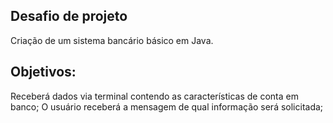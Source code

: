 ## Desafio de projeto

Criação de um sistema bancário básico em Java.

## Objetivos:

Receberá dados via terminal contendo as características de conta em banco;
O usuário receberá a mensagem de qual informação será solicitada;
